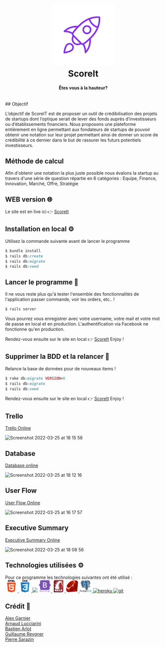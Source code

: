 
<h1 align="center">
  <br>
 
<img src="app/assets/images/logo.png" alt="logo" width="200">
  <br>
ScoreIt <br>
</h1>
<h4 align="center">Êtes vous à la hauteur?</h4>
<br>
## Objectif

L’objectif de ScoreIT est de proposer un outil de crédibilisation des projets de startups dont l’optique serait de lever des fonds auprès d’investisseurs ou d’établissements financiers. Nous proposons une plateforme entièrement en ligne permettant aux fondateurs de startups de pouvoir obtenir une notation sur leur projet permettant ainsi de donner un score de crédibilité à ce dernier dans le but de rassurer les futurs potentiels investisseurs.

## Méthode de calcul

Afin d'obtenir une notation la plus juste possible nous évalons la startup au travers d'une série de question répartie en 6 catégories : Equipe, Finance, Innovation, Marché, Offre, Stratégie

## WEB version 🌐
<!--mettre le site final entre parenthèse-->

Le site est en live ici 👉 [ScoreIt](https://scoreit-thp.herokuapp.com/)

## Installation en local ⚙️

Utilisez la commande suivante avant de lancer le programme

```ruby
$ bundle install
$ rails db:create
$ rails db:migrate
$ rails db:seed
```

## Lancer le programme 🚦

Il ne vous reste plus qu'à tester l'ensemble des fonctionnalités de l'application passer commande, voir les orders, etc.. !

```ruby
$ rails server 
```

Vous pourrez vous enregistrer avec votre username, votre mail et votre mot de passe en local et en production.
L'authentification via Facebook ne fonctionne qu'en production.

Rendez-vous ensuite sur le site en local 👉 [ScoreIt](http://localhost:3000/)
Enjoy !

## Supprimer la BDD et la relancer 🚦

Relance la base de données pour de nouveaux items !

```ruby
$ rake db:migrate VERSION=0 
$ rails db:migrate
$ rails db:seed
```

Rendez-vous ensuite sur le site en local 👉 [ScoreIt](http://localhost:3000/)
Enjoy !

## Trello

[Trello Online](https://trello.com/b/dFv9jOOq/scoreit)

![Screenshot 2022-03-25 at 18 15 58](https://user-images.githubusercontent.com/86610960/160171269-7821ad6e-195f-43c5-85ad-d03f4f3a26d6.jpg)

## Database

[Database online](https://miro.com/app/board/uXjVOF7rKAM=/?invite_link_id=525554574798)

![Screenshot 2022-03-25 at 18 12 16](https://user-images.githubusercontent.com/86610960/160171226-075cd642-21a0-4312-b139-fa6b084f5a35.jpg)



## User Flow

[User Flow Online](https://miro.com/app/board/uXjVOCMmneg=/)

![Screenshot 2022-03-25 at 16 17 57](https://user-images.githubusercontent.com/86610960/160171188-6c6bef81-59f8-46cb-84d1-e28249638c1e.jpg)


## Executive Summary


[Executive Summary Online](https://docs.google.com/presentation/d/1KSS7ghJgcDp-6US5gNvaofoyitLnBXfw/edit#slide=id.p1)

![Screenshot 2022-03-25 at 18 08 56](https://user-images.githubusercontent.com/86610960/160171131-bdac1169-aee6-4972-a4e8-ee298fff78c1.jpg)


## Technologies utilisées ⚙️
<p align="left">Pour ce programme les technologies suivantes ont été utilisé : <br>
<a href="https://www.w3.org/html/" target="_blank" rel="noreferrer"> <img src="https://raw.githubusercontent.com/devicons/devicon/master/icons/html5/html5-original-wordmark.svg" alt="html5" width="40" height="40"/> </a> 
<a href="https://www.w3schools.com/css/" target="_blank" rel="noreferrer"> <img src="https://raw.githubusercontent.com/devicons/devicon/master/icons/css3/css3-original-wordmark.svg" alt="css3" width="40" height="40"/> </a>
<img src="http://3con14.biz/code/_data/js/intro/js-logo.png" width="35">
<a href="https://getbootstrap.com" target="_blank" rel="noreferrer"> <img src="https://raw.githubusercontent.com/devicons/devicon/master/icons/bootstrap/bootstrap-plain-wordmark.svg" alt="bootstrap" width="40" height="40"/> </a>
<a href="https://rubyonrails.org" target="_blank" rel="noreferrer"> <img src="https://raw.githubusercontent.com/devicons/devicon/master/icons/rails/rails-original-wordmark.svg" alt="rails" width="40" height="40"/> </a>
<a href="https://www.ruby-lang.org/en/" target="_blank" rel="noreferrer"> <img src="https://raw.githubusercontent.com/devicons/devicon/master/icons/ruby/ruby-original.svg" alt="ruby" width="40" height="40"/> </a>
<a href="https://www.postgresql.org" target="_blank" rel="noreferrer"> <img src="https://raw.githubusercontent.com/devicons/devicon/master/icons/postgresql/postgresql-original-wordmark.svg" alt="postgresql" width="40" height="40"/> </a>
<a href="https://heroku.com" target="_blank" rel="noreferrer"> <img src="https://www.vectorlogo.zone/logos/heroku/heroku-icon.svg" alt="heroku" width="40" height="40"/> </a>
<a href="https://git-scm.com/" target="_blank" rel="noreferrer"> <img src="https://www.vectorlogo.zone/logos/git-scm/git-scm-icon.svg" alt="git" width="40" height="40"/> </a>

## Crédit 🔗
[Alex Garnier](https://github.com/alegarn)<br>
[Arnaud Lucciarini](https://github.com/Non0-13)<br>
[Bastien Arlot](https://github.com/Bastien-Arlot)<br>
[Guillaume Reygner](https://github.com/guillaume-rygn)<br>
[Pierre Sarazin](https://github.com/PierreSARAZIN1)
